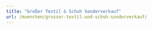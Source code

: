 ```yaml
---
title: "Großer Textil & Schuh Sonderverkauf"
url: /muenchen/grosser-textil-und-schuh-sonderverkauf/
---
```

